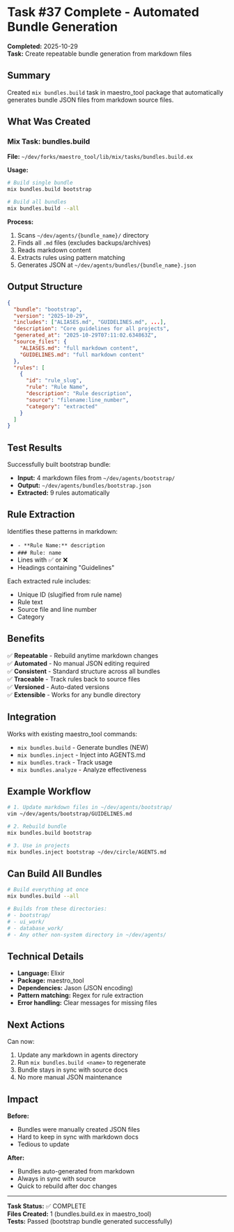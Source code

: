 # Task #37 Complete - Automated Bundle Generation

**Completed:** 2025-10-29  
**Task:** Create repeatable bundle generation from markdown files

## Summary

Created `mix bundles.build` task in maestro_tool package that automatically generates bundle JSON files from markdown source files.

## What Was Created

### Mix Task: bundles.build

**File:** `~/dev/forks/maestro_tool/lib/mix/tasks/bundles.build.ex`

**Usage:**
```bash
# Build single bundle
mix bundles.build bootstrap

# Build all bundles
mix bundles.build --all
```

**Process:**
1. Scans `~/dev/agents/{bundle_name}/` directory
2. Finds all `.md` files (excludes backups/archives)
3. Reads markdown content
4. Extracts rules using pattern matching
5. Generates JSON at `~/dev/agents/bundles/{bundle_name}.json`

## Output Structure

```json
{
  "bundle": "bootstrap",
  "version": "2025-10-29",
  "includes": ["ALIASES.md", "GUIDELINES.md", ...],
  "description": "Core guidelines for all projects",
  "generated_at": "2025-10-29T07:11:02.634863Z",
  "source_files": {
    "ALIASES.md": "full markdown content",
    "GUIDELINES.md": "full markdown content"
  },
  "rules": [
    {
      "id": "rule_slug",
      "rule": "Rule Name",
      "description": "Rule description",
      "source": "filename:line_number",
      "category": "extracted"
    }
  ]
}
```

## Test Results

Successfully built bootstrap bundle:
- **Input:** 4 markdown files from `~/dev/agents/bootstrap/`
- **Output:** `~/dev/agents/bundles/bootstrap.json`
- **Extracted:** 9 rules automatically

## Rule Extraction

Identifies these patterns in markdown:
- `- **Rule Name:** description`
- `### Rule: name`
- Lines with ✅ or ❌
- Headings containing "Guidelines"

Each extracted rule includes:
- Unique ID (slugified from rule name)
- Rule text
- Source file and line number
- Category

## Benefits

✅ **Repeatable** - Rebuild anytime markdown changes  
✅ **Automated** - No manual JSON editing required  
✅ **Consistent** - Standard structure across all bundles  
✅ **Traceable** - Track rules back to source files  
✅ **Versioned** - Auto-dated versions  
✅ **Extensible** - Works for any bundle directory

## Integration

Works with existing maestro_tool commands:
- `mix bundles.build` - Generate bundles (NEW)
- `mix bundles.inject` - Inject into AGENTS.md
- `mix bundles.track` - Track usage
- `mix bundles.analyze` - Analyze effectiveness

## Example Workflow

```bash
# 1. Update markdown files in ~/dev/agents/bootstrap/
vim ~/dev/agents/bootstrap/GUIDELINES.md

# 2. Rebuild bundle
mix bundles.build bootstrap

# 3. Use in projects
mix bundles.inject bootstrap ~/dev/circle/AGENTS.md
```

## Can Build All Bundles

```bash
# Build everything at once
mix bundles.build --all

# Builds from these directories:
# - bootstrap/
# - ui_work/
# - database_work/
# - Any other non-system directory in ~/dev/agents/
```

## Technical Details

- **Language:** Elixir
- **Package:** maestro_tool
- **Dependencies:** Jason (JSON encoding)
- **Pattern matching:** Regex for rule extraction
- **Error handling:** Clear messages for missing files

## Next Actions

Can now:
1. Update any markdown in agents directory
2. Run `mix bundles.build <name>` to regenerate
3. Bundle stays in sync with source docs
4. No more manual JSON maintenance

## Impact

**Before:**
- Bundles were manually created JSON files
- Hard to keep in sync with markdown docs
- Tedious to update

**After:**
- Bundles auto-generated from markdown
- Always in sync with source
- Quick to rebuild after doc changes

---

**Task Status:** ✅ COMPLETE  
**Files Created:** 1 (bundles.build.ex in maestro_tool)  
**Tests:** Passed (bootstrap bundle generated successfully)
